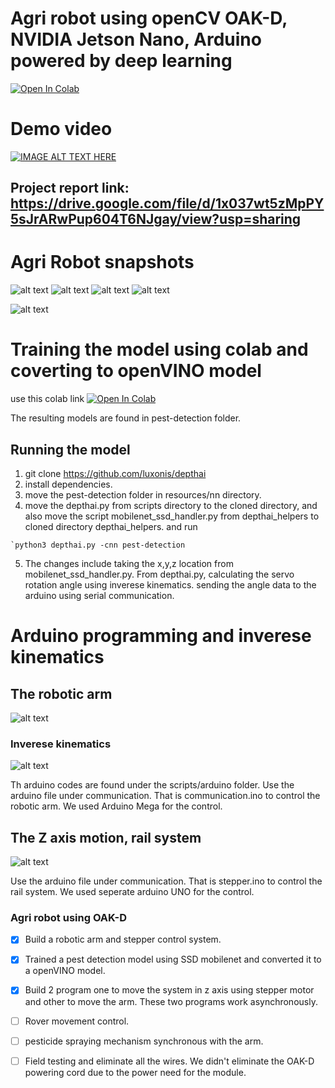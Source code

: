 # Agri robot using openCV OAK-D, NVIDIA Jetson Nano, Arduino powered by deep learning
[![Open In Colab](https://colab.research.google.com/assets/colab-badge.svg)](https://colab.research.google.com/drive/1_K5FxxWU_yEn9JHKa6AOHjoY5Z5Prclv?usp=sharing)
# Demo video
[![IMAGE ALT TEXT HERE](https://img.youtube.com/vi/lSZ1eWDyfjs/0.jpg)](https://www.youtube.com/watch?v=lSZ1eWDyfjs)
## Project report link: https://drive.google.com/file/d/1x037wt5zMpPY5sJrARwPup604T6NJgay/view?usp=sharing

# Agri Robot snapshots
![alt text](https://github.com/kishorkuttan/Agri-Robot-/blob/master/IMG_20201101_151716.JPG)
![alt text](https://github.com/kishorkuttan/Agri-Robot-/blob/master/IMG_20201101_133147.JPG)
![alt text](https://github.com/kishorkuttan/Agri-Robot-/blob/master/IMG_20201101_133209.JPG)
![alt text](https://github.com/kishorkuttan/Agri-Robot-/blob/master/IMG_20201101_135119.JPG)

![alt text](https://github.com/kishorkuttan/Agri-Robot-/blob/master/IMG_20201101_133056.jpg)
# Training the model using colab and coverting to openVINO model
use this colab link 
[![Open In Colab](https://colab.research.google.com/assets/colab-badge.svg)](https://colab.research.google.com/drive/1_K5FxxWU_yEn9JHKa6AOHjoY5Z5Prclv?usp=sharing)

The resulting models are found in pest-detection folder.
## Running the model 
1. git clone https://github.com/luxonis/depthai
2. install dependencies.
3. move the pest-detection folder in resources/nn directory.
4. move the depthai.py from scripts directory to the cloned directory, and also move the script mobilenet_ssd_handler.py from depthai_helpers to cloned directory depthai_helpers.
and run
```
`python3 depthai.py -cnn pest-detection

```
5. The changes include taking the x,y,z location from mobilenet_ssd_handler.py. From depthai.py, calculating the servo rotation angle using inverese kinematics. sending the angle data to the arduino using serial communication.
# Arduino programming and inverese kinematics
## The robotic arm
![alt text](https://github.com/kishorkuttan/Agri-Robot-/blob/master/IMG_20201101_133542.JPG)

### Inverese kinematics
![alt text](https://github.com/kishorkuttan/Agri-Robot-/blob/master/Screenshot%20from%202020-10-31%2001-30-34.png)

Th arduino codes are found under the scripts/arduino folder. Use the arduino file under communication. That is communication.ino to control the robotic arm. We used Arduino Mega for the control.
## The Z axis motion, rail system

![alt text](https://github.com/kishorkuttan/Agri-Robot-/blob/master/IMG_20201101_133256.JPG)

 Use the arduino file under communication. That is stepper.ino to control the rail system. We used seperate arduino UNO for the control.
### Agri robot using OAK-D

- [x] Build a robotic arm and stepper control system.
- [x] Trained a pest detection model using SSD mobilenet and converted it to a openVINO model.
- [x] Build 2 program one to move the system in z axis using stepper motor and other to move the arm. These two programs work asynchronously.
- [ ] Rover movement control.
- [ ] pesticide spraying mechanism synchronous with the arm.
- [ ] Field testing and eliminate all the wires. We didn't eliminate the OAK-D powering cord due to the power need for the module.




